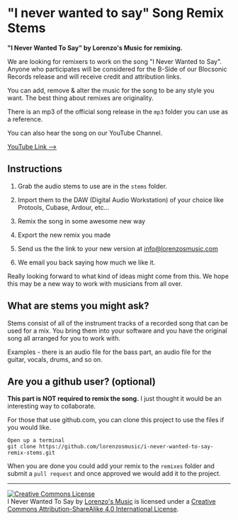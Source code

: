 # "I never wanted to say" Song Remix Stems

**"I Never Wanted To Say" by Lorenzo's Music for remixing.**

We are looking for remixers to work on the song "I Never Wanted to Say". Anyone who participates will be considered for the B-Side of our Blocsonic Records release and will receive credit and attribution links.

You can add, remove & alter the music for the song to be any style you want. The best thing about remixes are originality.

There is an mp3 of the official song release in the `mp3` folder you can use as a reference.

You can also hear the song on our YouTube Channel.

[YouTube Link -->](https://www.youtube.com/watch?v=jKi5ldQ6qAQ)

## Instructions

1. Grab the audio stems to use are in the `stems` folder.

2. Import them to the DAW (Digital Audio Workstation) of your choice like Protools, Cubase, Ardour, etc...

3. Remix the song in some awesome new way

4. Export the new remix you made

5. Send us the the link to your new version at info@lorenzosmusic.com

6. We email you back saying how much we like it.

Really looking forward to what kind of ideas might come from this. We hope this may be a new way to work with musicians from all over.


## What are stems you might ask?

Stems consist of all of the instrument tracks of a recorded song that can be used for a mix. You bring them into your software and you have the original song all arranged for you to work with.

Examples - there is an audio file for the bass part, an audio file for the guitar, vocals, drums, and so on.

## Are you a github user? (optional)

**This part is NOT required to remix the song.** I just thought it would be an interesting way to collaborate.

For those that use github.com, you can clone this project to use the files if you would like.

```
Open up a terminal
git clone https://github.com/lorenzosmusic/i-never-wanted-to-say-remix-stems.git
```

When you are done you could add your remix to the `remixes` folder and submit a `pull request` and once approved we would add it to the project.

---

<a rel="license" href="http://creativecommons.org/licenses/by-sa/4.0/"><img alt="Creative Commons License" style="border-width:0" src="https://i.creativecommons.org/l/by-sa/4.0/88x31.png" /></a><br /><span xmlns:dct="http://purl.org/dc/terms/" href="http://purl.org/dc/dcmitype/Sound" property="dct:title" rel="dct:type">I Never Wanted To Say</span> by <a xmlns:cc="http://creativecommons.org/ns#" href="http://www.lorenzosmusic.com" property="cc:attributionName" rel="cc:attributionURL">Lorenzo's Music</a> is licensed under a <a rel="license" href="http://creativecommons.org/licenses/by-sa/4.0/">Creative Commons Attribution-ShareAlike 4.0 International License</a>.
